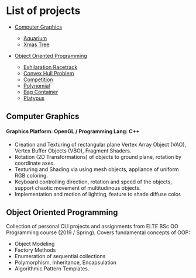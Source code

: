 # List of projects

- [Computer Graphics](#graphics)

    - [Aquarium](./Graphics/Aquarium)
    - [Xmas Tree](./Graphics/XmasTree)

- [Object Oriented Programming](#oop)

    - [Exhilaration Racetrack](./Racetrack)
    - [Convex Hull Problem](./ConvexHull)
    - [Competition](./Competition)
    - [Polynomial](./Polynomial)
    - [Bag Container](./BagContainer)
    - [Platypus](./Platypus)

## Computer Graphics <a name="graphics"></a>

#### Graphics Platform: OpenGL / Programming Lang: C++

* Creation and Texturing of rectangular plane Vertex Array Object (VAO), Vertex Buffer Objects (VBO), Fragment Shaders.
* Rotation (2D Transformations) of objects to ground plane, rotation by coordinate axes.
* Texturing and Shading via using mesh objects, appliance of uniform RGB coloring.
* Keyboard controlling direction, rotation and speed of the objects, support chaotic movement of multitudinous objects.
* Implementation and motion of lighting, feature to shade diffuse color.

## Object Oriented Programming <a name="oop"></a>

Collection of personal CLI projects and assignments from ELTE BSc OO Programming course (2019 / Spring).
Covers fundamental concepts of OOP:
* Object Modeling
* Factory Methods
* Enumeration of sequential collections
* Polymorphism, Inheritance, Encapsulation
* Algorithmic Pattern Templates.
